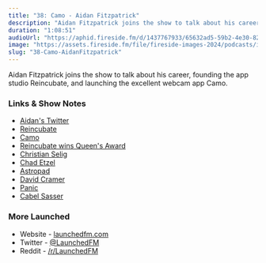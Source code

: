 ```yaml
---
title: "38: Camo - Aidan Fitzpatrick"
description: "Aidan Fitzpatrick joins the show to talk about his career, founding the app studio Reincubate, and launching the excellent webcam app Camo. "
duration: "1:08:51"
audioUrl: "https://aphid.fireside.fm/d/1437767933/65632ad5-59b2-4e30-82d1-13845dce07dd/e47184fb-1b12-463b-995d-c5ee01f961da.mp3"
image: "https://assets.fireside.fm/file/fireside-images-2024/podcasts/images/6/65632ad5-59b2-4e30-82d1-13845dce07dd/episodes/e/e47184fb-1b12-463b-995d-c5ee01f961da/cover.jpg?v=1"
slug: "38-Camo-AidanFitzpatrick"
---
```


<p>Aidan Fitzpatrick joins the show to talk about his career, founding the app studio Reincubate, and launching the excellent webcam app Camo. </p>

<h3>Links &amp; Show Notes</h3>

<ul>
<li><a href="https://twitter.com/afit" rel="nofollow">Aidan&#39;s Twitter</a></li>
<li><a href="https://reincubate.com" rel="nofollow">Reincubate</a></li>
<li><a href="https://reincubate.com/camo/" rel="nofollow">Camo</a></li>
<li><a href="https://reincubate.com/blog/queens-award/" rel="nofollow">Reincubate wins Queen&#39;s Award</a></li>
<li><a href="https://twitter.com/ChristianSelig" rel="nofollow">Christian Selig</a></li>
<li><a href="https://twitter.com/jazzychad" rel="nofollow">Chad Etzel</a></li>
<li><a href="https://astropad.com" rel="nofollow">Astropad</a></li>
<li><a href="https://twitter.com/zeeg" rel="nofollow">David Cramer</a></li>
<li><a href="https://panic.com" rel="nofollow">Panic</a></li>
<li><a href="https://twitter.com/cabel" rel="nofollow">Cabel Sasser</a></li>
</ul>

<h3>More Launched</h3>

<ul>
<li>Website - <a href="https://launchedfm.com" rel="nofollow">launchedfm.com</a></li>
<li>Twitter - <a href="https://twitter.com/launchedfm" rel="nofollow">@LaunchedFM</a></li>
<li>Reddit - <a href="https://www.reddit.com/r/LaunchedFM/" rel="nofollow">/r/LaunchedFM</a></li>
</ul>
